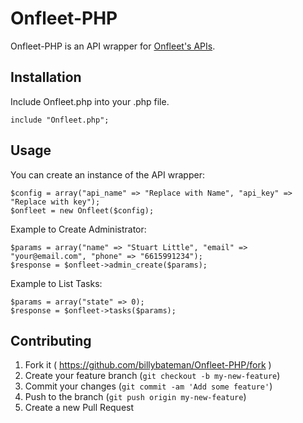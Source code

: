 # Onfleet-PHP
<p>Onfleet-PHP is an API wrapper for <a href="http://docs.onfleet.com">Onfleet's APIs</a>.</p>

<h2><a id="user-content-installation" class="anchor" href="#installation" aria-hidden="true"><span class="octicon octicon-link"></span></a>Installation</h2>

<p>Include Onfleet.php into your .php file.</p>

<pre><code>include "Onfleet.php";</code></pre>

<h2><a id="user-content-usage" class="anchor" href="#usage" aria-hidden="true"><span class="octicon octicon-link"></span></a>Usage</h2>

<p>You can create an instance of the API wrapper:</p>
<pre><code>$config = array("api_name" => "Replace with Name", "api_key" => "Replace with key");
$onfleet = new Onfleet($config);</code></pre>

<p>Example to Create Administrator:</p>
<pre><code>$params = array("name" => "Stuart Little", "email" => "your@email.com", "phone" => "6615991234");
$response = $onfleet->admin_create($params);</code></pre>

<p>Example to List Tasks:</p>
<pre><code>$params = array("state" => 0);
$response = $onfleet->tasks($params);</code></pre>

<h2><a id="user-content-contributing" class="anchor" href="#contributing" aria-hidden="true"><span class="octicon octicon-link"></span></a>Contributing</h2>

<ol>
<li>Fork it ( <a href="https://github.com/billybateman/Onfleet-PHP/fork">https://github.com/billybateman/Onfleet-PHP/fork</a> )</li>
<li>Create your feature branch (<code>git checkout -b my-new-feature</code>)</li>
<li>Commit your changes (<code>git commit -am 'Add some feature'</code>)</li>
<li>Push to the branch (<code>git push origin my-new-feature</code>)</li>
<li>Create a new Pull Request</li>
</ol>
